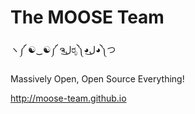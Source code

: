 # The MOOSE Team

ヽ༼ ☯‿☯༼ ຈل͜ರೃ༽◕ل͜◕༽つ

Massively Open, Open Source Everything!

http://moose-team.github.io
